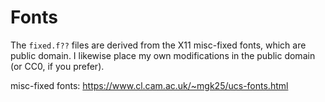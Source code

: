 # Fonts
The `fixed.f??` files are derived from the X11 misc-fixed fonts, which are
public domain. I likewise place my own modifications in the public domain
(or CC0, if you prefer).

misc-fixed fonts: https://www.cl.cam.ac.uk/~mgk25/ucs-fonts.html

